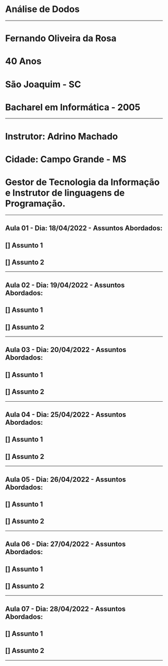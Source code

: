 
# Análise de Dodos
*****************
# Fernando Oliveira da Rosa
# 40 Anos
# São Joaquim - SC
# Bacharel em Informática - 2005
****************
# Instrutor: Adrino Machado
# Cidade: Campo Grande - MS
# Gestor de Tecnologia da Informação e Instrutor de linguagens de Programação.
*****************

## Aula 01 - Dia: 18/04/2022 - Assuntos Abordados:
## [] Assunto 1
## [] Assunto 2
*****************

## Aula 02 - Dia: 19/04/2022 - Assuntos Abordados:
## [] Assunto 1
## [] Assunto 2
*****************

## Aula 03 - Dia: 20/04/2022 - Assuntos Abordados:
## [] Assunto 1
## [] Assunto 2
*****************

## Aula 04 - Dia: 25/04/2022 - Assuntos Abordados:
## [] Assunto 1
## [] Assunto 2
*****************

## Aula 05 - Dia: 26/04/2022 - Assuntos Abordados:
## [] Assunto 1
## [] Assunto 2
*****************

## Aula 06 - Dia: 27/04/2022 - Assuntos Abordados:
## [] Assunto 1
## [] Assunto 2
*****************

## Aula 07 - Dia: 28/04/2022 - Assuntos Abordados:
## [] Assunto 1
## [] Assunto 2
*****************



